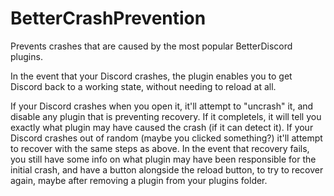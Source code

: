 # BetterCrashPrevention
Prevents crashes that are caused by the most popular BetterDiscord plugins.

In the event that your Discord crashes, the plugin enables you to get Discord back to a working state, without needing to reload at all.

If your Discord crashes when you open it, it'll attempt to "uncrash" it, and disable any plugin that is preventing recovery.
If it completels, it will tell you exactly what plugin may have caused the crash (if it can detect it).
If your Discord crashes out of random (maybe you clicked something?) it'll attempt to recover with the same steps as above.
In the event that recovery fails, you still have some info on what plugin may have been responsible for the initial crash, and have a button alongside the reload button, to try to recover again, maybe after removing a plugin from your plugins folder.
